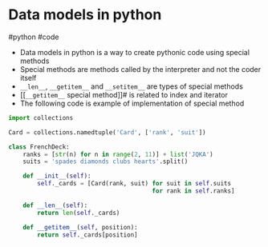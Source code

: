 # Data models in python
#python #code

- Data models in python is a way to create pythonic code using special methods
- Special methods are methods called by the interpreter and not the coder itself
- ```__len__```, ```__getitem__``` and ```__setitem__``` are types of special methods
- [[```__getitem__``` special method]]# is related to index and iterator
- The following code is example of implementation of special method

```python
import collections

Card = collections.namedtuple('Card', ['rank', 'suit'])

class FrenchDeck:
    ranks = [str(n) for n in range(2, 11)] + list('JQKA')
    suits = 'spades diamonds clubs hearts'.split()

    def __init__(self):
        self._cards = [Card(rank, suit) for suit in self.suits
                                        for rank in self.ranks]

    def __len__(self):
        return len(self._cards)

    def __getitem__(self, position):
        return self._cards[position]
```
